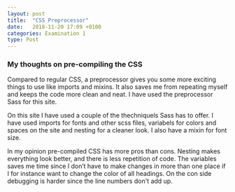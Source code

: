 ```yaml
---
layout: post
title:  "CSS Preprocessor"
date:   2018-11-20 17:09 +0100
categories: Examination 1
type: Post
---
```

<div class="post-meta">
<h3>My thoughts on pre-compiling the CSS</h3>
<p>Compared to regular CSS, a preprocessor gives you some more exciting things to use like imports and mixins. It also saves me from repeating myself and keeps the code more clean and neat. I have used the preprocessor Sass for this site.</p>

<p>On this site I have used a couple of the thechniquels Sass has to offer. I have used imports for fonts and other scss files, variabels for colors and spaces on the site and nesting for a cleaner look. I also have a mixin for font size.</p>

<p>In my opinion pre-compiled CSS has more pros than cons. Nesting makes everything look better, and there is less repetition of code. The variables saves me time since I don’t have to make changes in more than one place if I for instance want to change the color of all headings. On the con side debugging is harder since the line numbers don't add up.</p>
</div>
